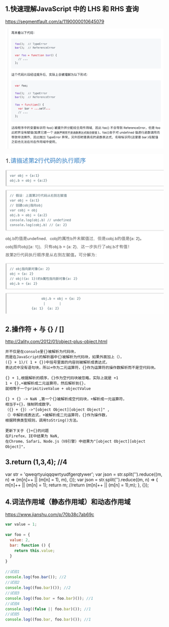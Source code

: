 
## 1.快速理解JavaScript 中的 LHS 和 RHS 查询

https://segmentfault.com/a/1190000010645079

![](.index1_images/24109f5b.png)

![](.index1_images/cc0d006b.png)

## 2.操作符 + 与 {} / []
http://2ality.com/2012/01/object-plus-object.html
```
并不仅是在console里{}被解析为代码块，
而是在JavaScript的解析器中{}被解析为代码块，如果外面加上（），
({} + 1)/( 1 + {})中括号里面的内容则被解析成表达式，
表达式中没有语句块，所以+作为二元运算符，{}作为运算符的操作数解析而不是空代码块。

{} + 1,根据解析的顺序，{}作为空代码块被忽略，实际上就是 +1
1 + {},+被解析成二元运算符，然后解析到{}，
就相等于一个primitiveValue + objectValue

{} + {} -> NaN ,第一个{}被解析成空代码块，+解析成一元运算符，
相当于+{}，强制转成数字。
（{} + {}）->"[object Object][object Object]" ,
（）中解析成表达式，+被解析成二元运算符，{}作为操作数，
根据转换类型规则，调用toString()方法。

更新下关于 {}+{}的问题
在Firefox、IE中结果为 NaN,
在Chrome、Safari、Node.js（V8引擎）中结果为"[object Object][object Object]"，
```

## 3.return (1,3,4); //4
var str = 'qweqrtyuiqqqwrtyudfgerqtywer';
var json = str.split('').reduce((m, n) => (m[n]++ || (m[n] = 1), m), {});
var json = str.split('').reduce((m, n) => {
	m[n]++ || (m[n] = 1);
  	return m;
  	//return (m[n]++ || (m[n] = 1),m);
}, {});

## 4.词法作用域（静态作用域）和动态作用域
https://www.jianshu.com/p/70b38c7ab69c

```js
var value = 1;

var foo = {
  value: 2,
  bar: function () {
    return this.value;
  }
}

//试验1
console.log(foo.bar()); //2
//试验2
console.log((foo.bar)()); //2
//试验3
console.log((foo.bar = foo.bar)()); //1
//试验4
console.log((false || foo.bar)()); //1
//试验5
console.log((foo.bar, foo.bar)()); //1
```
